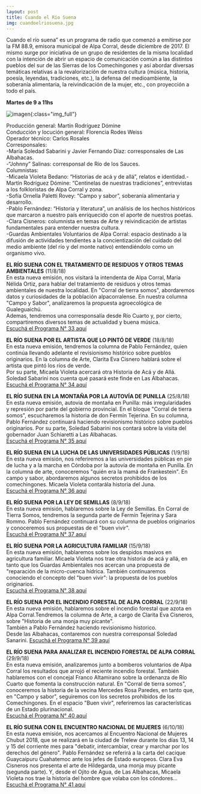 ```yaml
---
layout: post
title: Cuando el Río Suena
img: cuandoelriosuena.jpg
---
```

Cuando el río suena” es un programa de radio que comenzó a emitirse por la FM 88.9, emisora municipal de Alpa Corral, desde diciembre de 2017. El mismo surge por iniciativa de un grupo de residentes de la misma localidad con la intención de abrir un espacio de comunicación común a las distintos pueblos del sur de las Sierras de los Comechingones y así abordar diversas temáticas relativas a la revalorización de nuestra cultura (música, historia, poesía, leyendas, tradiciones, etc.), la defensa del medioambiente, la soberanía alimentaria, la reivindicación de la mujer, etc., con proyección a todo el país.

__Martes de 9 a 11hs__  

![imagen]({{site.baseurl}}/img/cuandoelriosuena.jpg){:class="img_full"}

Producción general: Martín Rodríguez Dómine  
Conducción y locución general: Florencia Rodes Weiss  
Operador técnico: Carlos Rosales  
Corresponsales:  
-María Soledad Sabarini y Javier Fernando Díaz: corresponsales de Las Albahacas.  
-“Johnny” Salinas: corresponsal de Río de los Sauces.  
Columnistas:  
-Micaela Violeta Bedano: “Historias de acá y de allá”, relatos e identidad.- Martín Rodríguez Dómine: “Centinelas de nuestras tradiciones”, entrevistas a los folkloristas de Alpa Corral y zona.  
-Sofía Ornella Paletti Rovey: “Campo y sabor”, soberanía alimentaria y desarrollo.  
-Pablo Fernández: “Historia y literatura”, un análisis de los hechos históricos que marcaron a nuestro país enriquecido con el aporte de nuestros poetas.  
-Clara Cisneros: columnista en temas de Arte y reivindicación de artistas fundamentales para entender nuestra cultura.  
-Guardas Ambientales Voluntarios de Alpa Corral: espacio destinado a la difusión de actividades tendientes a la concientización del cuidado del medio ambiente (del río y del monte nativo) entendiéndolo como un organismo vivo.



__EL RÍO SUENA CON EL TRATAMIENTO DE RESIDUOS Y OTROS TEMAS AMBIENTALES__ (11/8/18)  
En esta nueva emisión, nos visitará la intendenta de Alpa Corral, María Nélida Ortiz, para hablar del tratamiento de residuos y otros temas ambientales de nuestra localidad. En "Corral de tierra somos", abordaremos datos y curiosidades de la población alpacorralense. En nuestra columna "Campo y Sabor", analizaremos la propuesta agroecológica de Gualeguaichú.  
Ademas, tendremos una corresponsalía desde Río Cuarto y, por cierto, compartiremos diversos temas de actualidad y buena música.  
[Escuchá el Programa N° 33 aquí](https://archive.org/details/ojodebarro_cuandoelriosuena_1)

__EL RÍO SUENA POR EL ARTISTA QUE LO PINTÓ DE VERDE__ (18/8/18)  
En esta nueva emisión, tendremos la columna de Pablo Fernández, quien continúa llevando adelante el revisionismo histórico sobre pueblos originarios. En la columna de Arte, Clarita Eva Cisnero hablará sobre el artista que pintó los ríos de verde.  
Por su parte, Micaela Violeta acercará otra Historia de Acá y de Allá. Soledad Sabarini nos cuenta qué pasará este finde en Las Albahacas.   
[Escuchá el Programa N° 34 aquí](https://archive.org/details/ojodebarro_cuandoelriosuena_2)

__EL RÍO SUENA EN LA MONTAÑA POR LA AUTOVÍA DE PUNILLA__ (25/8/18)  
En esta nueva emisión, autovia de montaña en Punilla: más irregularidades y represión por parte del gobierno provincial. En el bloque "Corral de tierra somos",  escucharemos la historia de don Fermín Tejerina. En su columna, Pablo Fernández continuará haciendo revisionismo histórico sobre pueblos originarios. Por su parte, Soledad Sabarini nos contará sobre la visita del gobernador Juan Schiaretti a Las Albahacas.  
[Escuchá el Programa N° 35 aquí](https://archive.org/details/ojodebarro_cuandoelriosuena_3)

__EL RÍO SUENA EN LA LUCHA DE LAS UNIVERSIDADES PÚBLICAS__ (1/9/18)  
En esta nueva emisión, nos referiremos a las universidades públicas en pie de lucha y a la marcha en Córdoba por la autovía de montaña en Punilla. En la columna de arte, conoceremos "quién era la mamá de Frankestein". En campo y sabor, abordaremos algunos secretos prohibidos de los comechingones. Micaela Violeta contarála historia del Juna.  
[Escuchá el Programa N° 36 aquí](https://archive.org/details/ojodebarro_cuandoelriosuena_4_1)


__EL RÍO SUENA POR LA LEY DE SEMILLAS__ (8/9/18)  
En esta nueva emisión, hablaremos sobre la Ley de Semillas. En Corral de Tierra Somos, tendremos la segunda parte de Fermín Tejerina y Sara Rommo. Pablo Fernández continuará con su columna de pueblos originarios y conoceremos sus propuestas de el "buen vivir".  
[Escuchá el Programa N° 37 aquí](https://archive.org/details/ojodebarro_cuandoelriosuena_4)  


__EL RÍO SUENA POR LA AGRICULTURA FAMILIAR__ (15/9/18)  
En esta nueva emisión, hablaremos sobre los despidos masivos en agricultura familiar. Micaela Violeta nos trae otra historia de acá y allá, en tanto que los Guardas Ambientales nos acercan una propuesta de "reparación de la micro-cuenca hídrica. También continuaremos conociendo el concepto del "buen vivir": la propuesta de los pueblos originarios.  
[Escuchá el Programa N° 38 aquí](https://archive.org/details/ojodebarro_cuandoelriosuena_6)

__EL RÍO SUENA POR EL INCENDIO FORESTAL DE ALPA CORRAL__ (22/9/18)  
En esta nueva emisión, hablaremos sobre el incendio forestal que azota en Alpa Corral.Tendremos la columna de Arte, a cargo de Clarita Eva Cisneros, sobre "Historia de una monja muy picante".  
También a Pablo Fernández haciendo revisionismo historico.  
Desde las Albahacas, contaremos con nuestra corresponsal Soledad Sanarini.
[Escuchá el Programa N° 39 aquí](https://archive.org/details/ojodebarro_cuandoelriosuena_39)

__EL RÍO SUENA PARA ANALIZAR EL INCENDIO FORESTAL DE ALPA CORRAL__ (29/9/18)  
En esta nueva emisión, analizaremos junto a bomberos voluntarios de Alpa Corral los resultados que arrojó el reciente incendio forestal. También hablaremos con el concejal Franco Altamirano sobre la ordenanza de Río Cuarto que fomenta la construcción natural. En "Corral de tierra somos", conoceremos la historia de la vecina Mercedes Rosa Paredes, en tanto que, en "Campo y sabor", seguiremos con los secretos prohibidos de los Comechingones. En el espacio "Buen vivir", referiremos las características de un Estado plurinacional.  
[Escuchá el Programa N° 40 aquí](https://archive.org/details/ojodebarro_cuandoelriosuena_40)

__EL RÍO SUENA CON EL ENCUENTRO NACIONAL DE MUJERES__ (6/10/18)  
En esta nueva emisión, nos acercamos al Encuentro Nacional de Mujeres Chubut 2018, que se realizará en la ciudad de Trelew durante los días 13, 14 y 15 del corriente mes para "debatir, intercambiar, crear y marchar por los derechos del género". Pablo Fernández se referirá a la carta del cacique Guaycaipuru Cuahatemoc ante los jefes de Estado europeos. Clara Eva Cisneros nos presenta el arte de Hildegarda, una monja muy picante  (segunda parte). Y, desde el Ojito de Agua, de Las Albahacas, Micaela Violeta nos trae la historia del hombre que volaba con los cóndores...  
[Escuchá el Programa N° 41 aquí](https://archive.org/details/ojodebarro_cuandoelriosuena_41)
